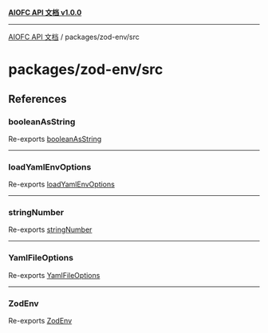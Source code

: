 [**AIOFC API 文档 v1.0.0**](../../../README.md)

***

[AIOFC API 文档](../../../modules.md) / packages/zod-env/src

# packages/zod-env/src

## References

### booleanAsString

Re-exports [booleanAsString](lib/z-utils/functions/booleanAsString.md)

***

### loadYamlEnvOptions

Re-exports [loadYamlEnvOptions](lib/z-yaml-loader/functions/loadYamlEnvOptions.md)

***

### stringNumber

Re-exports [stringNumber](lib/z-utils/functions/stringNumber.md)

***

### YamlFileOptions

Re-exports [YamlFileOptions](lib/z-yaml-loader/interfaces/YamlFileOptions.md)

***

### ZodEnv

Re-exports [ZodEnv](lib/zod-env/classes/ZodEnv.md)
